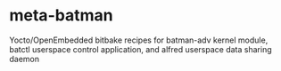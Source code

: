 # meta-batman

Yocto/OpenEmbedded bitbake recipes for batman-adv kernel module, batctl userspace control application, and alfred userspace data sharing daemon
